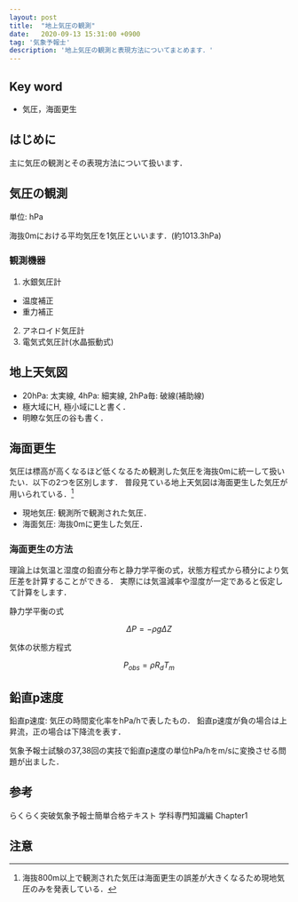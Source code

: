 ```yaml
---
layout: post
title:  "地上気圧の観測"
date:   2020-09-13 15:31:00 +0900
tag: '気象予報士'
description: '地上気圧の観測と表現方法についてまとめます．'
---
```


## Key word
- 気圧，海面更生

## はじめに
主に気圧の観測とその表現方法について扱います．

## 気圧の観測
単位: hPa

海抜0mにおける平均気圧を1気圧といいます．(約1013.3hPa)

### 観測機器
1. 水銀気圧計
  - 温度補正
  - 重力補正
2. アネロイド気圧計
3. 電気式気圧計(水晶振動式)

## 地上天気図
- 20hPa: 太実線, 4hPa: 細実線, 2hPa毎: 破線(補助線)
- 極大域にH, 極小域にLと書く．
- 明瞭な気圧の谷も書く．

## 海面更生
気圧は標高が高くなるほど低くなるため観測した気圧を海抜0mに統一して扱いたい．以下の2つを区別します．
普段見ている地上天気図は海面更生した気圧が用いられている．[^sealevel]
- 現地気圧: 観測所で観測された気圧．
- 海面気圧: 海抜0mに更生した気圧．

### 海面更生の方法
理論上は気温と湿度の鉛直分布と静力学平衡の式，状態方程式から積分により気圧差を計算することができる．
実際には気温減率や湿度が一定であると仮定して計算をします．

静力学平衡の式

$$
  \Delta P = - \rho g \Delta Z
$$

気体の状態方程式

$$
  P_{obs} = \rho R_d T_m
$$

## 鉛直p速度
鉛直p速度: 気圧の時間変化率をhPa/hで表したもの．
鉛直p速度が負の場合は上昇流，正の場合は下降流を表す．

気象予報士試験の37,38回の実技で鉛直p速度の単位hPa/hをm/sに変換させる問題が出ました．

## 参考
らくらく突破気象予報士簡単合格テキスト 学科専門知識編 Chapter1


## 注意
[^sealevel]: 海抜800m以上で観測された気圧は海面更生の誤差が大きくなるため現地気圧のみを発表している．
